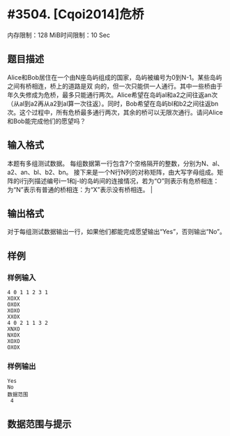 # #3504. [Cqoi2014]危桥

内存限制：128 MiB时间限制：10 Sec

## 题目描述

Alice和Bob居住在一个由N座岛屿组成的国家，岛屿被编号为0到N-1。某些岛屿之间有桥相连，桥上的道路是双
向的，但一次只能供一人通行。其中一些桥由于年久失修成为危桥，最多只能通行两次。Alice希望在岛屿al和a2之间往返an次（从al到a2再从a2到al算一次往返）。同时，Bob希望在岛屿bl和b2之间往返bn次。这个过程中，所有危桥最多通行两次，其余的桥可以无限次通行。请问Alice和Bob能完成他们的愿望吗？

## 输入格式

本题有多组测试数据。
每组数据第一行包含7个空格隔开的整数，分别为N、al、a2、an、bl、b2、bn。
接下来是一个N行N列的对称矩阵，由大写字母组成。矩阵的i行j列描述编号i一1和j-l的岛屿间的连接情况，若为&ldquo;O&rdquo;则表示有危桥相连：为&ldquo;N&rdquo;表示有普通的桥相连：为&ldquo;X&rdquo;表示没有桥相连。
|

## 输出格式

对于每组测试数据输出一行，如果他们都能完成愿望输出&ldquo;Yes&rdquo;，否则输出&ldquo;No&rdquo;。

## 样例

### 样例输入

    
    4 0 1 1 2 3 1
    XOXX
    OXOX
    XOXO
    XXOX
    4 0 2 1 1 3 2
    XNXO
    NXOX
    XOXO
    OXOX
    
    

### 样例输出

    
    Yes
    No
    数据范围
     4
    

## 数据范围与提示
